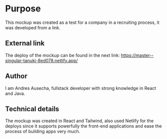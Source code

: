 # Purpose 
This mockup was created as a test for a company in a recruiting process, it was developed from a link.

## External link
The deploy of the mockup can be found in the next link:
https://master--singular-tanuki-8ed078.netlify.app/

## Author
I am Andres Ausecha, fullstack developer with strong knowledge in React and Java.

## Technical details
The mockup was created in React and Tailwind, also used Netlify for the deploys since it supports powerfully the front-end applications and ease the process of building apps very much.